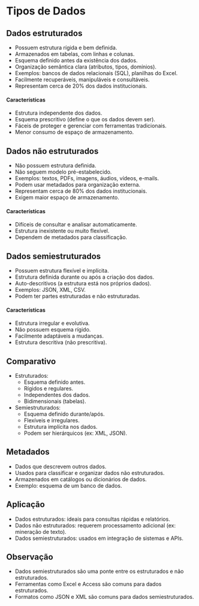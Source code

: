 # Tipos de Dados

## Dados estruturados
- Possuem estrutura rígida e bem definida.
- Armazenados em tabelas, com linhas e colunas.
- Esquema definido antes da existência dos dados.
- Organização semântica clara (atributos, tipos, domínios).
- Exemplos: bancos de dados relacionais (SQL), planilhas do Excel.
- Facilmente recuperáveis, manipuláveis e consultáveis.
- Representam cerca de 20% dos dados institucionais.

#### Características
- Estrutura independente dos dados.
- Esquema prescritivo (define o que os dados devem ser).
- Fáceis de proteger e gerenciar com ferramentas tradicionais.
- Menor consumo de espaço de armazenamento.

## Dados não estruturados
- Não possuem estrutura definida.
- Não seguem modelo pré-estabelecido.
- Exemplos: textos, PDFs, imagens, áudios, vídeos, e-mails.
- Podem usar metadados para organização externa.
- Representam cerca de 80% dos dados institucionais.
- Exigem maior espaço de armazenamento.

#### Características
- Difíceis de consultar e analisar automaticamente.
- Estrutura inexistente ou muito flexível.
- Dependem de metadados para classificação.

## Dados semiestruturados
- Possuem estrutura flexível e implícita.
- Estrutura definida durante ou após a criação dos dados.
- Auto-descritivos (a estrutura está nos próprios dados).
- Exemplos: JSON, XML, CSV.
- Podem ter partes estruturadas e não estruturadas.

#### Características
- Estrutura irregular e evolutiva.
- Não possuem esquema rígido.
- Facilmente adaptáveis a mudanças.
- Estrutura descritiva (não prescritiva).

## Comparativo
- Estruturados:
  - Esquema definido antes.
  - Rígidos e regulares.
  - Independentes dos dados.
  - Bidimensionais (tabelas).
- Semiestruturados:
  - Esquema definido durante/após.
  - Flexíveis e irregulares.
  - Estrutura implícita nos dados.
  - Podem ser hierárquicos (ex: XML, JSON).

## Metadados
- Dados que descrevem outros dados.
- Usados para classificar e organizar dados não estruturados.
- Armazenados em catálogos ou dicionários de dados.
- Exemplo: esquema de um banco de dados.

## Aplicação
- Dados estruturados: ideais para consultas rápidas e relatórios.
- Dados não estruturados: requerem processamento adicional (ex: mineração de texto).
- Dados semiestruturados: usados em integração de sistemas e APIs.

## Observação
- Dados semiestruturados são uma ponte entre os estruturados e não estruturados.
- Ferramentas como Excel e Access são comuns para dados estruturados.
- Formatos como JSON e XML são comuns para dados semiestruturados.